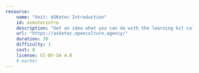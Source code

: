 ```yaml
---
resource:
    name: "Unit: ASKotec Introduction"
    id: askotecintro
    description: "Get an idea what you can do with the learning kit called: #ASKotec - Access to Skills and Knowledge open tech emergency case"
    url: "https://askotec.openculture.agency/"
    duration: 30
    difficulty: 1
    cost: 0
    license: CC-BY-SA 4.0
    # marker
---
```

